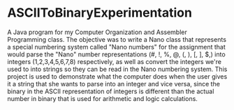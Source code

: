 # ASCIIToBinaryExperimentation

A Java program for my Computer Organization and Assembler Programming class. The objective was to write a Nano class that represents a special numbering system called "Nano numbers" for the assignment that would parse the "Nano" number representations (#,  !,  %,  @,  (,  ),  [,  ],  $,) into integers (1,2,3,4,5,6,7,8) respectively, as well as convert the integers we're used to into strings so they can be read in the Nano numbering system. This project is used to demonstrate what the computer does when the user gives it a string that she wants to parse into an integer and vice versa, since the binary in the ASCII representation of integers is different than the actual number in binary that is used for arithmetic and logic calculations. 
